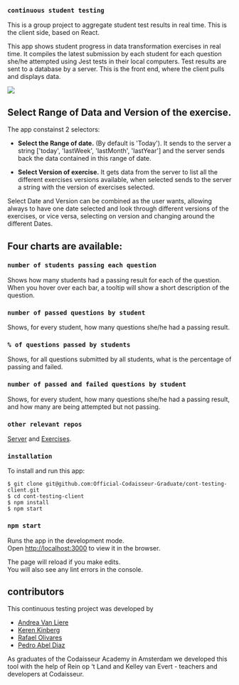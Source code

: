 
### `continuous student testing`

This is a group project to aggregate student test results in real time. This is the client side, based on React.

This app shows student progress in data transformation exercises in real time. It compiles the latest submission by each student for each question she/he attempted using Jest tests in their local computers. Test results are sent to a database by a server. This is the front end, where the client pulls and displays data.

![](Live-updates.gif)

## Select Range of Data and Version of the exercise.
The app constainst 2 selectors:
  - **Select the Range of date.** (By default is 'Today'). It sends to the server a string ['today', 'lastWeek', 'lastMonth', 'lastYear'] and the server sends back the data contained in this range of date.

  - **Select Version of exercise.** It gets data from the server to list all the different exercises versions available, when selected sends to the server a string with the version of exercises selected.

Select Date and Version can be combined as the user wants, allowing always to have one date selected and look through different versions of the exercises, or vice versa, selecting on version and changing around the different Dates.

## Four charts are available: 

### `number of students passing each question`

Shows how many students had a passing result for each of the question. When you hover over each bar, a tooltip will show a short description of the question.

### `number of passed questions by student`

Shows, for every student, how many questions she/he had a passing result.

### `% of questions passed by students`

Shows, for all questions submitted by all students, what is the percentage of passing and failed.

### `number of passed and failed questions by student`

Shows, for every student, how many questions she/he had a passing result, and how many are being attempted but not passing.

### `other relevant repos`

[Server](https://github.com/Official-Codaisseur-Graduate/cont-testing-server) and [Exercises](https://github.com/Official-Codaisseur-Graduate/data-transformation-exercise).


### `installation`

To install and run this app:
```
$ git clone git@github.com:Official-Codaisseur-Graduate/cont-testing-client.git
$ cd cont-testing-client
$ npm install
$ npm start
```

### `npm start`

Runs the app in the development mode.<br>
Open [http://localhost:3000](http://localhost:3000) to view it in the browser.

The page will reload if you make edits.<br>
You will also see any lint errors in the console.

## contributors
This continuous testing project was developed by 
- [Andrea Van Liere](https://github.com/ajvanliere)
- [Keren Kinberg](https://github.com/kerenki)
- [Rafael Olivares](https://github.com/rafaelrolivares)
- [Pedro Abel Diaz](https://github.com/coderHook)

As graduates of the Codaisseur Academy in Amsterdam we developed this tool with the help of Rein op ‘t Land and Kelley van Evert -  teachers and developers at Codaisseur. 
